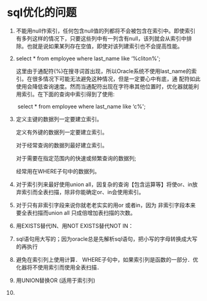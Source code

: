 # sql优化的问题

1. 不能用null作索引，任何包含null值的列都将不会被包含在索引中。即使索引有多列这样的情况下，只要这些列中有一列含有null，该列就会从索引中排除。也就是说如果某列存在空值，即使对该列建索引也不会提高性能。

2. select * from employee where last_name like ‘%cliton%';

   ​    这里由于通配符(%)在搜寻词首出现，所以Oracle系统不使用last_name的索引。在很多情况下可能无法避免这种情况，但是一定要心中有底，通 配符如此使用会降低查询速度。然而当通配符出现在字符串其他位置时，优化器就能利用索引。在下面的查询中索引得到了使用:

   ​    select * from employee where last_name like ‘c%';

3. 定义主键的数据列一定要建立索引。

   定义有外键的数据列一定要建立索引。

   对于经常查询的数据列最好建立索引。

   对于需要在指定范围内的快速或频繁查询的数据列;

   经常用在WHERE子句中的数据列。

4. 对于索引列来最好使用union all，因复杂的查询【包含运算等】将使or、in放弃索引而全表扫描，除非你能确定or、in会使用索引。

5. 对于只有非索引字段来说你就老老实实的用or 或者in，因为 非索引字段本来要全表扫描而union all 只成倍增加表扫描的次数。

6.  用EXISTS替代IN、用NOT EXISTS替代NOT IN： 

7. sql语句用大写的；因为oracle总是先解析sql语句，把小写的字母转换成大写的再执行 

8. 避免在索引列上使用计算． 
   WHERE子句中，如果索引列是函数的一部分．优化器将不使用索引而使用全表扫描． 

9. 用UNION替换OR (适用于索引列) 

10. ​